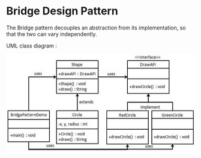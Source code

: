 # Bridge Design Pattern

The Bridge pattern decouples an abstraction from its implementation, so that the two can vary independently.

UML class diagram :

![Application Component Diagram](../../../../../../uml/bridge-design.jpg)
